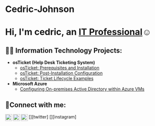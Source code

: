 # Cedric-Johnson
<h1>Hi, I'm cedric, an <a href="https://linkedin.com/in/Josh">IT Professional</a>☺</h1>

<h2>👨‍💻 Information Technology Projects:</h2>

- <b>osTicket (Help Desk Ticketing System)</b>
  - [osTicket: Prerequisites and Installation](https://github.com/cedricjohnson167/osticket-prereqs)
  - [osTicket: Post-Installation Configuration](https://github.com/cedricjohnson167/post-install-config)
  - [osTicket: Ticket Lifecycle Examples](https://github.com/cedricjohnson167/ticket-lifecycle)
- <b>Microsoft Azure</b>
  - [Configuring On-premises Active Directory within Azure VMs](https://github.com/cedricjohnson167/configure-ad)
    

<h2>🤳Connect with me:</h2>

[<img align="left" alt="Josh | Twitter" width="22px" src="https://cdn.jsdelivr.net/npm/simple-icons@v3/icons/twitter.svg" />][twitter]
[<img align="left" alt="Josh | LinkedIn" width="22px" src="https://cdn.jsdelivr.net/npm/simple-icons@v3/icons/linkedin.svg" />][linkedin]
[<img align="left" alt="Josh | Instagram" width="22px" src="https://cdn.jsdelivr.net/npm/simple-icons@v3/icons/instagram.svg" />][instagram]

[linkedin]: https://www.linkedin.com/in/cedric-johnson-b46212237/
